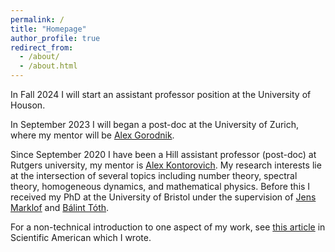 ```yaml
---
permalink: /
title: "Homepage"
author_profile: true
redirect_from: 
  - /about/
  - /about.html
---
```


In Fall 2024 I will start an assistant professor position at the University of Houson. 

In September 2023 I will began a post-doc at the University of Zurich, where my mentor will be [Alex Gorodnik](https://www.math.uzh.ch/gorodnik/).

Since September 2020 I have been a Hill assistant professor (post-doc) at Rutgers university, my mentor is [Alex Kontorovich](https://sites.math.rutgers.edu/~alexk/). My research interests lie at the intersection of several topics including number theory, spectral theory, homogeneous dynamics, and mathematical physics. Before this I received my PhD at the University of Bristol under the supervision of [Jens Marklof](https://people.maths.bris.ac.uk/~majm/home.html) and [Bálint Tóth](https://sites.google.com/view/balint-toth-math/home). 



For a non-technical introduction to one aspect of my work, see [this article](https://www.scientificamerican.com/article/these-numbers-look-random-but-arent-mathematicians-prove/) in Scientific American which I wrote. 
